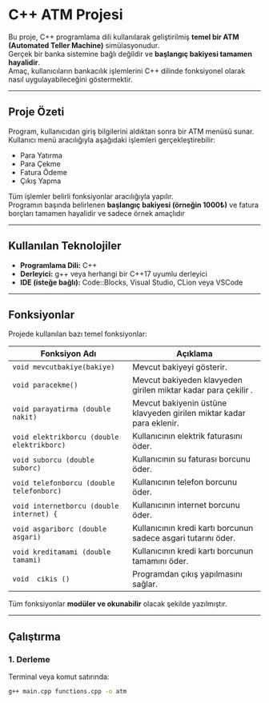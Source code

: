 #  C++ ATM Projesi

Bu proje, C++ programlama dili kullanılarak geliştirilmiş **temel bir ATM (Automated Teller Machine)** simülasyonudur.  
Gerçek bir banka sistemine bağlı değildir ve **başlangıç bakiyesi tamamen hayalidir**.  
Amaç, kullanıcıların bankacılık işlemlerini C++ dilinde fonksiyonel olarak nasıl uygulayabileceğini göstermektir.

---

##  Proje Özeti

Program, kullanıcıdan giriş bilgilerini aldıktan sonra bir ATM menüsü sunar.  
Kullanıcı menü aracılığıyla aşağıdaki işlemleri gerçekleştirebilir:

 
-  Para Yatırma  
-  Para Çekme  
-  Fatura Ödeme
-  Çıkış Yapma  

Tüm işlemler belirli fonksiyonlar aracılığıyla yapılır.  
Programın başında belirlenen **başlangıç bakiyesi (örneğin 1000₺)** ve fatura borçları tamamen hayalidir ve  sadece örnek amaçlıdır 

---

##  Kullanılan Teknolojiler

- **Programlama Dili:** C++  
- **Derleyici:** g++ veya herhangi bir C++17 uyumlu derleyici  
- **IDE (isteğe bağlı):** Code::Blocks, Visual Studio, CLion veya VSCode  

---

##  Fonksiyonlar

Projede kullanılan bazı temel fonksiyonlar:

| Fonksiyon Adı | Açıklama |
|----------------|-----------|
| `void mevcutbakiye(bakiye)` | Mevcut bakiyeyi gösterir. |
| `void paracekme()` | Mevcut bakiyeden klavyeden girilen miktar kadar para çekilir . |
| `void parayatirma (double nakit) ` | Mevcut bakiyenin üstüne klavyeden girilen miktar kadar para eklenir. |
| `void elektrikborcu (double elektrikborc)` | Kullanıcının elektrik faturasını öder. |
| `void suborcu (double suborc)` | Kullanıcının su faturası borcunu öder. |
| `void telefonborcu (double telefonborc)` | Kullanıcının telefon borcunu öder. |
| `void internetborcu (double internet) {` | Kullanıcının internet borcunu öder. |
| `void asgariborc (double asgari)` | Kullanıcının kredi kartı borcunun sadece asgari tutarını öder. |
| `void kreditamami (double tamami) ` | Kullanıcının kredi kartı borcunun tamamını öder. |
| `void  cikis ()` | Programdan çıkış yapılmasını sağlar. |

Tüm fonksiyonlar **modüler ve okunabilir** olacak şekilde yazılmıştır.

---

##  Çalıştırma

### 1. Derleme
Terminal veya komut satırında:
```bash
g++ main.cpp functions.cpp -o atm
